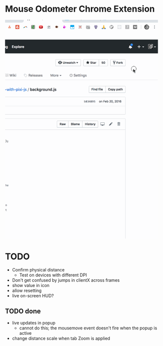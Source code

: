 # Mouse Odometer Chrome Extension

![Demo gif](./odom.gif)

# TODO

- Confirm physical distance
  - Test on devices with different DPI
- Don't get confused by jumps in clientX across frames
- show value in icon
- allow resetting
- live on-screen HUD?

## TODO done

- live updates in popup
  - cannot do this; the mousemove event doesn't fire when the popup is active
- change distance scale when tab Zoom is applied
